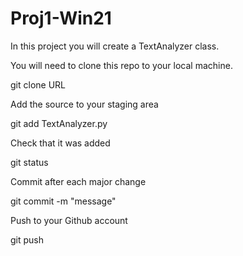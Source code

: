 # Proj1-Win21
In this project you will create a TextAnalyzer class.

You will need to clone this repo to your local machine.

git clone URL

Add the source to your staging area

git add TextAnalyzer.py

Check that it was added

git status

Commit after each major change

git commit -m "message"

Push to your Github account

git push
